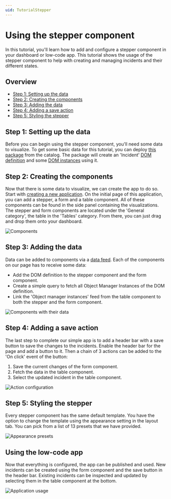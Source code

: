 ```yaml
---
uid: TutorialStepper
---
```


# Using the stepper component

In this tutorial, you'll learn how to add and configure a stepper component in your dashboard or low-code app. This tutorial shows the usage of the stepper component to help with creating and managing incidents and their different states.

## Overview

- [Step 1: Setting up the data](#step-1-setting-up-the-data)
- [Step 2: Creating the components](#step-2-creating-the-components)
- [Step 3: Adding the data](#step-3-adding-the-data)
- [Step 4: Adding a save action](#step-4-adding-a-save-action)
- [Step 5: Styling the stepper](#step-5-styling-the-stepper)

## Step 1: Setting up the data

Before you can begin using the stepper component, you'll need some data to visualize. To get some basic data for this tutorial, you can deploy [this package](https://catalog.dataminer.services/catalog/4383) from the catalog. The package will create an 'Incident' [DOM definition](https://docs.dataminer.services/user-guide/Advanced_Modules/DOM/DOM_objects/DomDefinition.html) and some [DOM instances](https://docs.dataminer.services/user-guide/Advanced_Modules/DOM/DOM_objects/DomInstance.html) using it.

## Step 2: Creating the components

Now that there is some data to visualize, we can create the app to do so. Start with [creating a new application](https://docs.dataminer.services/user-guide/Advanced_Modules/Dashboards_and_Low_Code_Apps/Low_Code_Apps/Creating_custom_apps.html). On the initial page of this application, you can add a stepper, a form and a table component. All of these components can be found in the side panel containing the visualizations. The stepper and form components are located under the 'General category', the table in the 'Tables' category. From there, you can just drag and drop them onto your dashboard.

![Components](~/user-guide/images/StepperComponents.png)

## Step 3: Adding the data

Data can be added to components via a [data feed](https://docs.dataminer.services/user-guide/Advanced_Modules/Dashboards_and_Low_Code_Apps/Dashboards_app/Creating_and_configuring_dashboards/Configuring_dashboard_components.html#applying-a-data-feed). Each of the components on our page has to receive some data:

- Add the DOM definition to the stepper component and the form component.
- Create a simple query to fetch all Object Manager Instances of the DOM definition.
- Link the 'Object manager instances' feed from the table component to both the stepper and the form component.

![Components with their data](~/user-guide/images/StepperData.png)

## Step 4: Adding a save action

The last step to complete our simple app is to add a header bar with a save button to save the changes to the incidents. Enable the header bar for the page and add a button to it. Then a chain of 3 actions can be added to the 'On click' event of the button:

1. Save the current changes of the form component.
1. Fetch the data in the table component.
1. Select the updated incident in the table component.

![Action configuration](~/user-guide/images/StepperActions.png)

## Step 5: Styling the stepper

Every stepper component has the same default template. You have the option to change the template using the appearance setting in the layout tab. You can pick from a list of 13 presets that we have provided.

![Appearance presets](~/user-guide/images/StepperAppearance.png)

## Using the low-code app

Now that everything is configured, the app can be published and used. New incidents can be created using the form component and the save button in the header bar. Existing incidents can be inspected and updated by selecting them in the table component at the bottom.

![Application usage](~/user-guide/images/StepperApp.gif)
